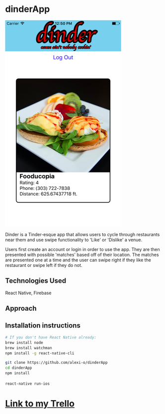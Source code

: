 # dinderApp

![](src/images/demo.png)

Dinder is a Tinder-esque app that allows users to cycle through restaurants near them and use swipe functionality to 'Like' or 'Dislike' a venue. 

Users first create an account or login in order to use the app. They are then presented with possible 'matches' based off of their location. The matches are presented one at a time and the user can swipe right if they like the restaurant or swipe left if they do not.

## Technologies Used

React Native, Firebase

## Approach



## Installation instructions
```bash
# If you don't have React Native already:
brew install node
brew install watchman
npm install -g react-native-cli
```

```bash
git clone https://github.com/alexi-o/dinderApp
cd dinderApp
npm install

react-native run-ios
```
# [Link to my Trello](https://trello.com/b/BryHATza/dinder)

